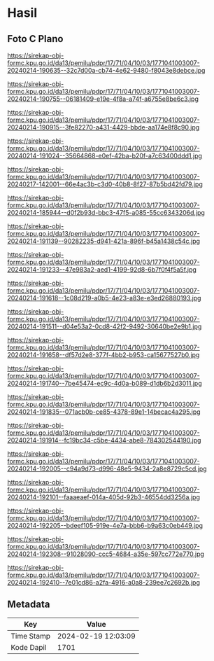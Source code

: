 # Hasil

## Foto C Plano

https://sirekap-obj-formc.kpu.go.id/da13/pemilu/pdpr/17/71/04/10/03/1771041003007-20240214-190635--32c7d00a-cb74-4e62-9480-f8043e8debce.jpg

https://sirekap-obj-formc.kpu.go.id/da13/pemilu/pdpr/17/71/04/10/03/1771041003007-20240214-190755--06181409-e19e-4f8a-a74f-a6755e8be6c3.jpg

https://sirekap-obj-formc.kpu.go.id/da13/pemilu/pdpr/17/71/04/10/03/1771041003007-20240214-190915--3fe82270-a431-4429-bbde-aa174e8f8c90.jpg

https://sirekap-obj-formc.kpu.go.id/da13/pemilu/pdpr/17/71/04/10/03/1771041003007-20240214-191024--35664868-e0ef-42ba-b20f-a7c63400ddd1.jpg

https://sirekap-obj-formc.kpu.go.id/da13/pemilu/pdpr/17/71/04/10/03/1771041003007-20240217-142001--66e4ac3b-c3d0-40b8-8f27-87b5bd42fd79.jpg

https://sirekap-obj-formc.kpu.go.id/da13/pemilu/pdpr/17/71/04/10/03/1771041003007-20240214-185944--d0f2b93d-bbc3-47f5-a085-55cc6343206d.jpg

https://sirekap-obj-formc.kpu.go.id/da13/pemilu/pdpr/17/71/04/10/03/1771041003007-20240214-191139--90282235-d941-421a-896f-b45a1438c54c.jpg

https://sirekap-obj-formc.kpu.go.id/da13/pemilu/pdpr/17/71/04/10/03/1771041003007-20240214-191233--47e983a2-aed1-4199-92d8-6b7f0f4f5a5f.jpg

https://sirekap-obj-formc.kpu.go.id/da13/pemilu/pdpr/17/71/04/10/03/1771041003007-20240214-191618--1c08d219-a0b5-4e23-a83e-e3ed26880193.jpg

https://sirekap-obj-formc.kpu.go.id/da13/pemilu/pdpr/17/71/04/10/03/1771041003007-20240214-191511--d04e53a2-0cd8-42f2-9492-30640be2e9b1.jpg

https://sirekap-obj-formc.kpu.go.id/da13/pemilu/pdpr/17/71/04/10/03/1771041003007-20240214-191658--df57d2e8-377f-4bb2-b953-ca15677527b0.jpg

https://sirekap-obj-formc.kpu.go.id/da13/pemilu/pdpr/17/71/04/10/03/1771041003007-20240214-191740--7be45474-ec9c-4d0a-b089-d1db6b2d3011.jpg

https://sirekap-obj-formc.kpu.go.id/da13/pemilu/pdpr/17/71/04/10/03/1771041003007-20240214-191835--071acb0b-ce85-4378-89e1-14becac4a295.jpg

https://sirekap-obj-formc.kpu.go.id/da13/pemilu/pdpr/17/71/04/10/03/1771041003007-20240214-191914--fc19bc34-c5be-4434-abe8-784302544190.jpg

https://sirekap-obj-formc.kpu.go.id/da13/pemilu/pdpr/17/71/04/10/03/1771041003007-20240214-192005--c94a9d73-d996-48e5-9434-2a8e8729c5cd.jpg

https://sirekap-obj-formc.kpu.go.id/da13/pemilu/pdpr/17/71/04/10/03/1771041003007-20240214-192101--faaaeaef-014a-405d-92b3-46554dd3256a.jpg

https://sirekap-obj-formc.kpu.go.id/da13/pemilu/pdpr/17/71/04/10/03/1771041003007-20240214-192205--bdeef105-919e-4e7a-bbb6-b9a63c0eb449.jpg

https://sirekap-obj-formc.kpu.go.id/da13/pemilu/pdpr/17/71/04/10/03/1771041003007-20240214-192308--91028090-ccc5-4684-a35e-597cc772e770.jpg

https://sirekap-obj-formc.kpu.go.id/da13/pemilu/pdpr/17/71/04/10/03/1771041003007-20240214-192410--7e01cd86-a2fa-4916-a0a8-239ee7c2692b.jpg


## Metadata

| Key        | Value               |
| ---------- | ------------------- |
| Time Stamp | 2024-02-19 12:03:09 |
| Kode Dapil | 1701                |



